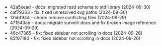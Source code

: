 - 42a5eead - docs: migrated rssd schema to std library (2024-09-30)
- caf79263 - fix: fixed unresolved svg paths (2024-09-30)
- 12bbf944 - chore: remove conflicting files (2024-09-29)
- 471543ab - docs: migrate surveilr docs and fix broken image reference (2024-09-29)
- 46c47365 - fix: fixed sidebar not scrolling in docs (2024-09-26)
- 85f97180 - fix: fixed sidebar not scrolling in docs (2024-09-26)